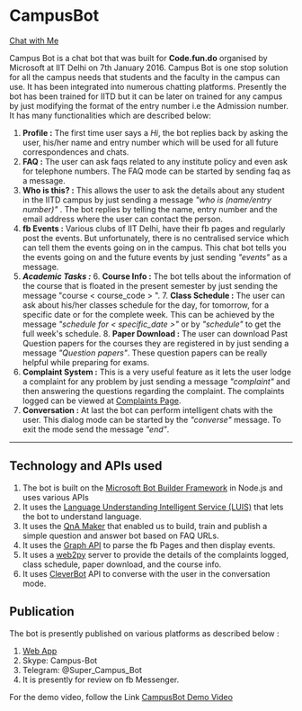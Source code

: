 
CampusBot
===================
 [Chat with Me](http://bit.ly/campusbot)

Campus Bot is a chat bot that was built for **Code.fun.do** organised by Microsoft at IIT Delhi on 7th January 2016.
Campus Bot is one stop solution for all the campus needs that students and the faculty in the campus can use. 
It has been integrated into numerous chatting platforms.
Presently the bot has been trained for IITD but it can be later on trained for any campus by just modifying the format of the entry number i.e the Admission number. 
It has many functionalities which are described below:

 1. **Profile :** The first time user says a *Hi*, the bot replies back by asking the user, his/her name and entry number which will be used for all future correspondences and chats.
 2. **FAQ :** The user can ask faqs related to any institute policy and even ask for telephone numbers. The FAQ mode can be started by sending faq as a message.
 3. **Who is this? :** This allows the user to ask the details about any student in the IITD campus by just sending a message *"who is (name/entry number)"*  . The bot replies by telling the name, entry number and the email address where the user can contact the person.
 4. **fb Events :** Various clubs of IIT Delhi, have their fb pages and regularly post the events. But unfortunately, there is no centralised service which can tell them the events going on in the campus. This chat bot tells you the events going on and the future events by just sending *"events"* as a message.
 5. ***Academic Tasks :***
	6. **Course Info :** The bot tells about the information of the course that is floated in the present semester by just sending the message "course < course_code > ".
	7. **Class Schedule :** The user can ask about his/her classes schedule for the day, for tomorrow, for a specific date or for the complete week. This can be achieved by the message *"schedule for < specific_date >"* or by *"schedule"* to get the full week's schedule.
	8. **Paper Download :** The user can download Past Question papers for the courses they are registered in by just sending a message *"Question papers"*. These question papers can be really helpful while preparing for exams.
 6. **Complaint System :** This is a very useful feature as it lets the user lodge a complaint for any problem by just sending a message *"complaint"* and then answering the questions regarding the complaint. The complaints logged can be viewed at [Complaints Page](http://www.cse.iitd.ernet.in/aces-acm/complaints).
 7. **Conversation :** At last the bot can perform intelligent chats with the user. This dialog mode can be started by the *"converse"* message. To exit the mode send the message *"end"*.

----------

Technology and APIs used
-------------
1. The bot is built on the [Microsoft Bot Builder Framework](https://dev.botframework.com/) in Node.js and uses various APIs
2.  It uses the [Language Understanding Intelligent Service (LUIS)](https://www.luis.ai/) that lets the bot to understand language.
3. It uses the [QnA Maker](https://qnamaker.ai/) that enabled us to build, train and publish a simple question and answer bot based on FAQ URLs.
4. It uses the [Graph API](https://developers.facebook.com/docs/graph-api) to parse the fb Pages and then display events.
5. It uses a [web2py](http://www.web2py.com/) server to provide the details of the complaints logged, class schedule, paper download, and the course info.
6. It uses [CleverBot](http://www.cleverbot.com/) API to converse with the user in the conversation mode.


Publication
-------------
The bot is presently published on various platforms as described below :

1.  [Web App](http://bit.ly/campusbot)
2. Skype: Campus-Bot
3. Telegram: @Super_Campus_Bot
4. It is presently for review on fb Messenger.

For the demo video, follow the Link [CampusBot Demo Video](https://1drv.ms/f/s!AjbJsd8eLElBhRXu41mAwvNdqjc3)

